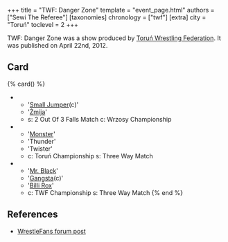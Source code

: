 +++
title = "TWF: Danger Zone"
template = "event_page.html"
authors = ["Sewi The Referee"]
[taxonomies]
chronology = ["twf"]
[extra]
city = "Toruń"
toclevel = 2
+++

TWF: Danger Zone was a show produced by [Toruń Wrestling Federation](@/o/twf.md). It was published on April 22nd, 2012.

## Card

{% card() %}
- - '[Small Jumper](@/w/small-jumper.md)(c)'
  - '[Żmija](@/w/zmija.md)'
  - s: 2 Out Of 3 Falls Match
    c: Wrzosy Championship
- - '[Monster](@/w/chris-hunter.md)'
  - 'Thunder'
  - 'Twister'
  - c: Toruń Championship
    s: Three Way Match
- - '[Mr. Black](@/w/mr-black.md)'
  - '[Gangsta](@/w/gangsta.md)(c)'
  - '[Billi Rox](@/w/corin-mear.md)'
  - c: TWF Championship
    s: Three Way Match
{% end %}

## References

* [WrestleFans forum post](https://wrestlefans.pl/forum/viewtopic.php?f=59&t=29124)

